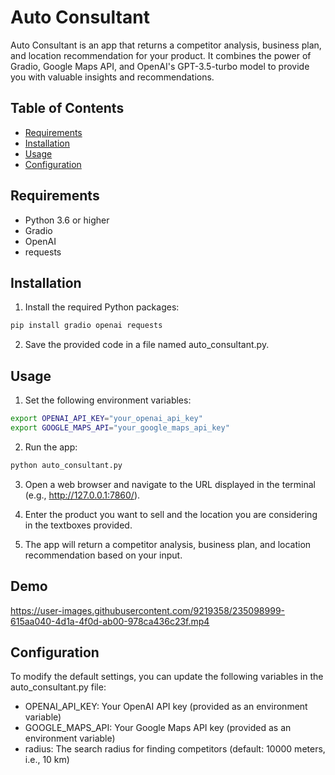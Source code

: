 # Auto Consultant

Auto Consultant is an app that returns a competitor analysis, business plan, and location recommendation for your product. It combines the power of Gradio, Google Maps API, and OpenAI's GPT-3.5-turbo model to provide you with valuable insights and recommendations.

## Table of Contents
- [Requirements](#requirements)
- [Installation](#installation)
- [Usage](#usage)
- [Configuration](#configuration)

## Requirements
- Python 3.6 or higher
- Gradio
- OpenAI
- requests

## Installation

1. Install the required Python packages:

```bash
pip install gradio openai requests
```

2. Save the provided code in a file named auto_consultant.py.

## Usage

1. Set the following environment variables:

```bash
export OPENAI_API_KEY="your_openai_api_key"
export GOOGLE_MAPS_API="your_google_maps_api_key"
```

2. Run the app:

```bash
python auto_consultant.py
```

3. Open a web browser and navigate to the URL displayed in the terminal (e.g., http://127.0.0.1:7860/).

4. Enter the product you want to sell and the location you are considering in the textboxes provided.

5. The app will return a competitor analysis, business plan, and location recommendation based on your input.

## Demo

https://user-images.githubusercontent.com/9219358/235098999-615aa040-4d1a-4f0d-ab00-978ca436c23f.mp4

## Configuration

To modify the default settings, you can update the following variables in the auto_consultant.py file:

- OPENAI_API_KEY: Your OpenAI API key (provided as an environment variable)
- GOOGLE_MAPS_API: Your Google Maps API key (provided as an environment variable)
- radius: The search radius for finding competitors (default: 10000 meters, i.e., 10 km)

